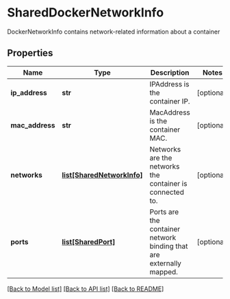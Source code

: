# SharedDockerNetworkInfo

DockerNetworkInfo contains network-related information about a container

## Properties
Name | Type | Description | Notes
------------ | ------------- | ------------- | -------------
**ip_address** | **str** | IPAddress is the container IP.  | [optional] 
**mac_address** | **str** | MacAddress is the container MAC.  | [optional] 
**networks** | [**list[SharedNetworkInfo]**](SharedNetworkInfo.md) | Networks are the networks the container is connected to.  | [optional] 
**ports** | [**list[SharedPort]**](SharedPort.md) | Ports are the container network binding that are externally mapped.  | [optional] 

[[Back to Model list]](../README.md#documentation-for-models) [[Back to API list]](../README.md#documentation-for-api-endpoints) [[Back to README]](../README.md)


